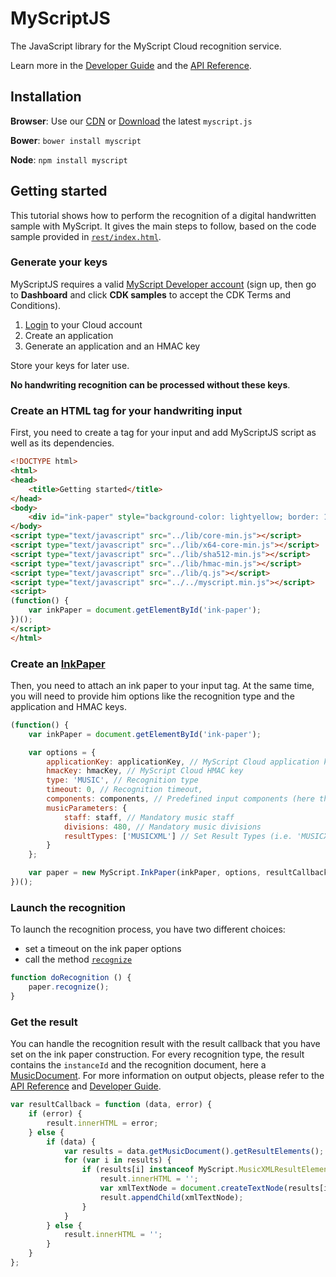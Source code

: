 # MyScriptJS

The JavaScript library for the MyScript Cloud recognition service.

Learn more in the [Developer Guide](http://doc.myscript.com/MyScriptJS/1.0/index.html) and the [API Reference](http://doc.myscript.com/MyScriptJS/1.0/reference/index.html).

## Installation

**Browser**: Use our [CDN](https://cdnjs.com/libraries/myscript) or [Download](https://github.com/MyScript/MyScriptJS/releases/latest) the latest `myscript.js`

**Bower**: `bower install myscript`

**Node**:  `npm install myscript`	

## Getting started

This tutorial shows how to perform the recognition of a digital handwritten
sample with MyScript. It gives the main steps to follow, based on the code sample provided in [`rest/index.html`](./rest/index.html).

### Generate your keys

MyScriptJS requires a valid [MyScript Developer account](https://dev.myscript.com/) (sign up, then go to **Dashboard** and click **CDK samples** to accept the CDK Terms and Conditions).

1. [Login](https://cloud.myscript.com) to your Cloud account
2. Create an application
3. Generate an application and an HMAC key

Store your keys for later use.

__No handwriting recognition can be processed without these keys__.

### Create an HTML tag for your handwriting input

First, you need to create a tag for your input and add MyScriptJS script as well as its dependencies.

```html
<!DOCTYPE html>
<html>
<head>
	<title>Getting started</title>
</head>
<body>
    <div id="ink-paper" style="background-color: lightyellow; border: 1px solid darkgoldenrod; width: 400px; height: 300px;"></div>
</body>
<script type="text/javascript" src="../lib/core-min.js"></script>
<script type="text/javascript" src="../lib/x64-core-min.js"></script>
<script type="text/javascript" src="../lib/sha512-min.js"></script>
<script type="text/javascript" src="../lib/hmac-min.js"></script>
<script type="text/javascript" src="../lib/q.js"></script>
<script type="text/javascript" src="../../myscript.min.js"></script>
<script>
(function() {
    var inkPaper = document.getElementById('ink-paper');
})();
</script>   
</html>
```

### Create an [InkPaper](http://doc.myscript.com/MyScriptJS/1.0/reference/classes/InkPaper.html)

Then, you need to attach an ink paper to your input tag. At the same time, you will need to provide him options like the recognition type and the application and HMAC keys.

```javascript
(function() {
    var inkPaper = document.getElementById('ink-paper');

    var options = {
        applicationKey: applicationKey, // MyScript Cloud application key
        hmacKey: hmacKey, // MyScript Cloud HMAC key
        type: 'MUSIC', // Recognition type
        timeout: 0, // Recognition timeout,
        components: components, // Predefined input components (here the clef)
        musicParameters: {
            staff: staff, // Mandatory music staff
            divisions: 480, // Mandatory music divisions
            resultTypes: ['MUSICXML'] // Set Result Types (i.e. 'MUSICXML')
        }
    };

    var paper = new MyScript.InkPaper(inkPaper, options, resultCallback);
})();
```

### Launch the recognition

To launch the recognition process, you have two different choices:
 - set a timeout on the ink paper options
 - call the method [`recognize`](http://doc.myscript.com/MyScriptJS/1.0/reference/classes/InkPaper.html#method_recognize)
 
```javascript
function doRecognition () {
	paper.recognize();
}
```

### Get the result

You can handle the recognition result with the result callback that you have set on the ink paper construction.
For every recognition type, the result contains the `instanceId` and the recognition document, here a [MusicDocument](http://doc.myscript.com/MyScriptJS/1.0/reference/classes/MusicDocument.html).
For more information on output objects, please refer to the
[API Reference](http://doc.myscript.com/MyScriptJS/1.0/reference/index.html) and
[Developer Guide](http://doc.myscript.com/MyScriptJS/1.0/index.html).

```javascript
var resultCallback = function (data, error) {
    if (error) {
        result.innerHTML = error;
    } else {
        if (data) {
            var results = data.getMusicDocument().getResultElements();
            for (var i in results) {
                if (results[i] instanceof MyScript.MusicXMLResultElement) {
                    result.innerHTML = '';
                    var xmlTextNode = document.createTextNode(results[i].getValue());
                    result.appendChild(xmlTextNode);
                }
            }
        } else {
            result.innerHTML = '';
        }
    }
};
```
